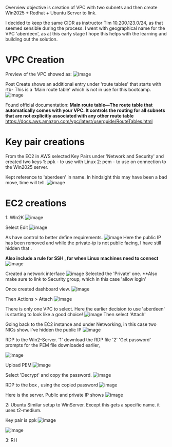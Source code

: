 
Overview objective is creation of VPC with two subnets and then create Win2025 + Redhat + Ubuntu Server to link.

I decided to keep the same CIDR as instructor Tim  10.200.123.0/24, as that seemed sensible during the process.
I went with geographical name for the VPC 'aberdeen', as at this early stage I hope this helps with the learning and building out the solution.

# VPC Creation
Preview of the VPC showed as: 
![image](https://github.com/user-attachments/assets/04308e70-b1e8-4da5-87d9-9bf480b83d01)

Post Create shows an additional entry under 'route tables'  that starts with rtb-
This is a 'Main route table' which is not in use for this bootcamp.
![image](https://github.com/user-attachments/assets/105eb27e-6ae4-45f5-8584-3fcbe1461069)

Found official documentation:
**Main route table—The route table that automatically comes with your VPC. It controls the routing for all subnets that are not explicitly associated with any other route table**
 https://docs.aws.amazon.com/vpc/latest/userguide/RouteTables.html

# Key pair creations
From the EC2 in AWS selected  Key Pairs under 'Network and Security' and created two keys
1:  ppk  - to use with Linux
2:  pem  - to use on connection to the Win2025 server.

Kept reference to 'aberdeen' in name.  In hindsight this may have been a bad move, time will tell.
![image](https://github.com/user-attachments/assets/0f2f8dd1-917a-4e3e-9305-1753e877c1c9)

# EC2 creations  
 1:  WIn2K 
![image](https://github.com/user-attachments/assets/96611c2b-4064-40fb-8180-02b52714ede8)

Select Edit
![image](https://github.com/user-attachments/assets/3bda4ced-516c-4b2d-ac97-6982bca84aae)

As have control to better define requirements.
![image](https://github.com/user-attachments/assets/5d2030fe-d5e4-45e2-b1bf-c2bded84ae5d)
Here the public IP has been removed and while the private-ip is not public facing, I have still hidden that .

**Also include a rule for SSH , for when Linux machines need to connect**
![image](https://github.com/user-attachments/assets/687d6eb2-8571-420f-ada5-a7e97bd0e4d2)


Created a network interface
![image](https://github.com/user-attachments/assets/1bfced4d-ed35-4ff9-81e2-4d73b54ce391)
Selected the 'Private' one.     **Also make sure to link to Security group, which in this case 'allow login'

 Once created  dashboard view.
 ![image](https://github.com/user-attachments/assets/890b4931-0d6c-4d8f-8eff-4e53ba337ab9)

Then Actions > Attach
![image](https://github.com/user-attachments/assets/c30c709a-f0df-4ca2-8d60-e6b82c78fb12)

There is only one VPC to select.  Here the earlier decision to use 'aberdeen' is starting to look like a good choice!
![image](https://github.com/user-attachments/assets/e3e9824d-ac1f-4325-b176-2e48dc8cc6be)
Then select 'Attach'

Going back to the EC2 instance and under Networking, in this case two NICs show.
I've hidden the public IP
![image](https://github.com/user-attachments/assets/db0189e9-3098-4094-ab77-9b82f7e2d6b5)

RDP to the Win2-Server.   '1' download the RDP file
'2'  'Get password' prompts for the PEM file downloaded earlier,

![image](https://github.com/user-attachments/assets/9fb687c3-ac82-4d3e-87e1-943fce0b35ca)



Upload PEM 
![image](https://github.com/user-attachments/assets/87a68fee-e1eb-4d1a-9fa1-2d31552ab184)

Select 'Decrypt' and copy the password.
![image](https://github.com/user-attachments/assets/aac6f09f-e503-4728-833d-d0ada7e101a4)

RDP to the box , using the copied password
![image](https://github.com/user-attachments/assets/0025e295-9720-4f4b-b013-e989407f9bea)

Here is the server.    Public and private IP shows
![image](https://github.com/user-attachments/assets/7409a4ef-46a5-47a9-9e7b-edfeade6cf50)


 2: Ubuntu 
Similar setup to WinServer.    Except this gets a specific name.     it uses  t2-medium.

Key pair is ppk 
![image](https://github.com/user-attachments/assets/ab86829b-8b08-4f7e-85e6-71cfcdba7853)

 ![image](https://github.com/user-attachments/assets/656d2cdf-0077-4c35-9ad5-9bcd1ad01320)

 3: RH
 


